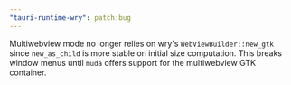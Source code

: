 ```yaml
---
"tauri-runtime-wry": patch:bug
---
```


Multiwebview mode no longer relies on wry's `WebViewBuilder::new_gtk` since `new_as_child` is more stable on initial size computation. This breaks window menus until `muda` offers support for the multiwebview GTK container.
